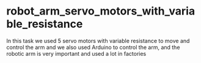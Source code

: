 # robot_arm_servo_motors_with_variable_resistance
In this task we used 5 servo motors with variable resistance to move and control the arm and we also used Arduino to control the arm, and the robotic arm is very important and used a lot in factories

